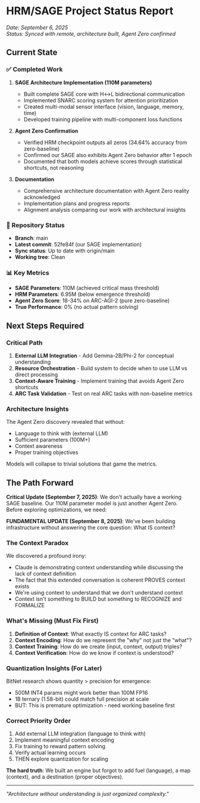 # HRM/SAGE Project Status Report

*Date: September 6, 2025*  
*Status: Synced with remote, architecture built, Agent Zero confirmed*

## Current State

### ✅ Completed Work

1. **SAGE Architecture Implementation (110M parameters)**
   - Built complete SAGE core with H↔L bidirectional communication
   - Implemented SNARC scoring system for attention prioritization
   - Created multi-modal sensor interface (vision, language, memory, time)
   - Developed training pipeline with multi-component loss functions

2. **Agent Zero Confirmation**
   - Verified HRM checkpoint outputs all zeros (34.64% accuracy from zero-baseline)
   - Confirmed our SAGE also exhibits Agent Zero behavior after 1 epoch
   - Documented that both models achieve scores through statistical shortcuts, not reasoning

3. **Documentation**
   - Comprehensive architecture documentation with Agent Zero reality acknowledged
   - Implementation plans and progress reports
   - Alignment analysis comparing our work with architectural insights

### 🔄 Repository Status
- **Branch**: main
- **Latest commit**: 52fe84f (our SAGE implementation)
- **Sync status**: Up to date with origin/main
- **Working tree**: Clean

### 📊 Key Metrics
- **SAGE Parameters**: 110M (achieved critical mass threshold)
- **HRM Parameters**: 6.95M (below emergence threshold)
- **Agent Zero Score**: 18-34% on ARC-AGI-2 (pure zero-baseline)
- **True Performance**: 0% (no actual pattern solving)

## Next Steps Required

### Critical Path
1. **External LLM Integration** - Add Gemma-2B/Phi-2 for conceptual understanding
2. **Resource Orchestration** - Build system to decide when to use LLM vs direct processing
3. **Context-Aware Training** - Implement training that avoids Agent Zero shortcuts
4. **ARC Task Validation** - Test on real ARC tasks with non-baseline metrics

### Architecture Insights
The Agent Zero discovery revealed that without:
- Language to think with (external LLM)
- Sufficient parameters (100M+)
- Context awareness
- Proper training objectives

Models will collapse to trivial solutions that game the metrics.

## The Path Forward

**Critical Update (September 7, 2025)**: We don't actually have a working SAGE baseline. Our 110M parameter model is just another Agent Zero. Before exploring optimizations, we need:

**FUNDAMENTAL UPDATE (September 8, 2025)**: We've been building infrastructure without answering the core question: What IS context?

### The Context Paradox
We discovered a profound irony:
- Claude is demonstrating context understanding while discussing the lack of context definition
- The fact that this extended conversation is coherent PROVES context exists
- We're using context to understand that we don't understand context
- Context isn't something to BUILD but something to RECOGNIZE and FORMALIZE

### What's Missing (Must Fix First)
1. **Definition of Context**: What exactly IS context for ARC tasks?
2. **Context Encoding**: How do we represent the "why" not just the "what"?
3. **Context Training**: How do we create (input, context, output) triples?
4. **Context Verification**: How do we know if context is understood?

### Quantization Insights (For Later)
BitNet research shows quantity > precision for emergence:
- 500M INT4 params might work better than 100M FP16
- 1B ternary (1.58-bit) could match full precision at scale
- BUT: This is premature optimization - need working baseline first

### Correct Priority Order
1. Add external LLM integration (language to think with)
2. Implement meaningful context encoding
3. Fix training to reward pattern solving
4. Verify actual learning occurs
5. THEN explore quantization for scaling

**The hard truth**: We built an engine but forgot to add fuel (language), a map (context), and a destination (proper objectives).

---

*"Architecture without understanding is just organized complexity."*